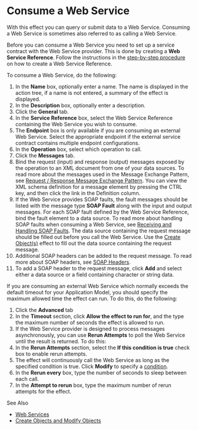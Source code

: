 # Consume a Web Service

With this effect you can query or submit data to a Web Service. Consuming a Web Service is sometimes also referred to as calling a Web Service.

Before you can consume a Web Service you need to set up a service contract with the Web Service provider. This is done by creating a **Web Service Reference**. Follow the instructions in the [step-by-step procedure](../../../../services/web-services/web-service-references.md "Web Service References") on how to create a Web Service Reference.

To consume a Web Service, do the following:

1.  In the **Name** box, optionally enter a name. The name is displayed in the action tree, if a name is not entered, a summary of the effect is displayed.
2.  In the **Description** box, optionally enter a description.
3.  Click the **General** tab.
4.  In the **Service Reference** box, select the Web Service Reference containing the Web Service you wish to consume.
5.  The **Endpoint** box is only available if you are consuming an external Web Service. Select the appropriate endpoint if the external service contract contains multiple endpoint configurations.
6.  In the **Operation** box, select which operation to call.
7.  Click the **Messages** tab.
8.  Bind the request (input) and response (output) messages exposed by the operation to an XML document from one of your data sources. To read more about the messages used in the Message Exchange Pattern, see [Request / Response Message Exchange Pattern](../../../../../guidelines-and-best-practices/web-service-guidelines/request--response-message-exchange-pattern.md "Request / Response Message Exchange Pattern"). You can view the XML schema definition for a message element by pressing the CTRL key, and then click the link in the Definition column.
9.  If the Web Service provides SOAP faults, the fault messages should be listed with the message type **SOAP Fault** along with the input and output messages. For each SOAP fault defined by the Web Service Reference, bind the fault element to a data source. To read more about handling SOAP faults when consuming a Web Service, see [Receiving and Handling SOAP Faults](../../../../services/web-services/soap-faults.md "Receiving and Handling SOAP Faults"). The data source containing the request message should be filled out before you call the Web Service. Use the [Create Object(s)](create-objects-and-modify-objects.md "Create Objects and Modify Objects") effect to fill out the data source containing the request message.
10.  Additional SOAP headers can be added to the request message. To read more about SOAP headers, see [SOAP Headers](../../../../services/web-services/create-a-web-service.md "SOAP Headers").
11.  To add a SOAP header to the request message, click **Add** and select either a data source or a field containing character or string data. 

If you are consuming an external Web Service which normally exceeds the default timeout for your Application Model, you should specify the maximum allowed time the effect can run. To do this, do the following:

1.  Click the **Advanced** tab
2.  In the **Timeout** section, click **Allow the effect to run for**, and the type the maximum number of seconds the effect is allowed to run.
3.  If the Web Service provider is designed to process messages asynchronously, you can use **Rerun Attempts** to poll the Web Service until the result is returned. To do this:
4.  In the **Rerun Attempts** section, select the **If this condition is true** check box to enable rerun attempts.
5.  The effect will continuously call the Web Service as long as the specified condition is true. Click **Modify** to specify a [condition](../../../../common-concepts/conditions.md "Conditions").
6.  In the **Rerun every** box, type the number of seconds to sleep between each call.
7.  In the **Attempt to rerun** box, type the maximum number of rerun attempts for the effect. 

See Also

*   [Web Services](../../../../services/web-services/index.md)
*   [Create Objects and Modify Objects](create-objects-and-modify-objects.md)
